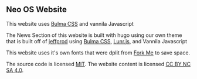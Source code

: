 ## Neo OS Website

This website uses [Bulma CSS](https://www.google.com/search?client=firefox-b-d&q=bulma+css+github) and vannila Javascript

The News Section of this website is built with hugo using our own theme that is built off of [jeffprod](https://github.com/Tazeg/hugo-blog-jeffprod) using [Bulma CSS](https://www.google.com/search?client=firefox-b-d&q=bulma+css+github), [Lunr.js](https://github.com/olivernn/lunr.js), and Vannila Javascript

This website uses it's own fonts that were dplit from [Fork Me](https://github.com/ForkAwesome/Fork-Awesome) to save space.

The source code is licensed [MIT](http://opensource.org/licenses/mit-license.php). The website content is licensed [CC BY NC SA 4.0](http://creativecommons.org/licenses/by-nc-sa/4.0/). 